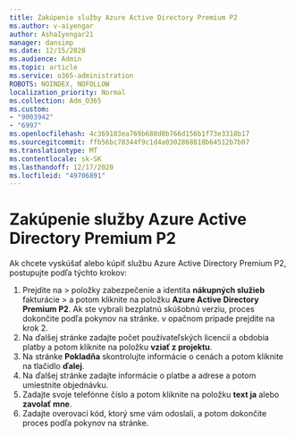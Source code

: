 ```yaml
---
title: Zakúpenie služby Azure Active Directory Premium P2
ms.author: v-aiyengar
author: AshaIyengar21
manager: dansimp
ms.date: 12/15/2020
ms.audience: Admin
ms.topic: article
ms.service: o365-administration
ROBOTS: NOINDEX, NOFOLLOW
localization_priority: Normal
ms.collection: Adm_O365
ms.custom:
- "9003942"
- "6997"
ms.openlocfilehash: 4c369183ea769b688d0b766d156b1f73e3318b17
ms.sourcegitcommit: ffb56bc78344f9c1d4a0302868818b64512b7b07
ms.translationtype: MT
ms.contentlocale: sk-SK
ms.lasthandoff: 12/17/2020
ms.locfileid: "49706891"
---
```

# <a name="buy-azure-active-directory-premium-p2"></a>Zakúpenie služby Azure Active Directory Premium P2

Ak chcete vyskúšať alebo kúpiť službu Azure Active Directory Premium P2, postupujte podľa týchto krokov:

1. Prejdite na   >  položky zabezpečenie a identita **nákupných služieb** fakturácie  >  [](https://go.microsoft.com/fwlink/?linkid=2131946)a potom kliknite na položku **Azure Active Directory Premium P2**.
Ak ste vybrali bezplatnú skúšobnú verziu, proces dokončite podľa pokynov na stránke. v opačnom prípade prejdite na krok 2.
1. Na ďalšej stránke zadajte počet používateľských licencií a obdobia platby a potom kliknite na položku **vziať z projektu**.
1. Na stránke **Pokladňa** skontrolujte informácie o cenách a potom kliknite na tlačidlo **ďalej**.
1. Na ďalšej stránke zadajte informácie o platbe a adrese a potom umiestnite objednávku.
1. Zadajte svoje telefónne číslo a potom kliknite na položku **text ja** alebo **zavolať mne**.
1. Zadajte overovací kód, ktorý sme vám odoslali, a potom dokončite proces podľa pokynov na stránke.
